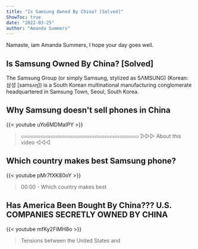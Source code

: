 ```yaml
---
title: "Is Samsung Owned By China? [Solved]"
ShowToc: true 
date: "2022-03-25"
author: "Amanda Summers" 
---
```


Namaste, iam Amanda Summers, I hope your day goes well.
## Is Samsung Owned By China? [Solved]
 The Samsung Group (or simply Samsung, stylized as SΛMSUNG) (Korean: 삼성 [samsʌŋ]) is a South Korean multinational manufacturing conglomerate headquartered in Samsung Town, Seoul, South Korea.

## Why Samsung doesn't sell phones in China
{{< youtube uYo6MDMaIPY >}}
>▭▭▭▭▭▭▭▭▭▭▭▭▭▭▭▭▭▭▭▭▭▭▭▭ ▻▻▻ About this video ◅◅◅ 

## Which country makes best Samsung phone?
{{< youtube pMr7fXK80oY >}}
>00:00 - Which country makes best 

## Has America Been Bought By China???  U.S. COMPANIES SECRETLY OWNED BY CHINA
{{< youtube mfKy2FiMH8o >}}
>Tensions between the United States and 

